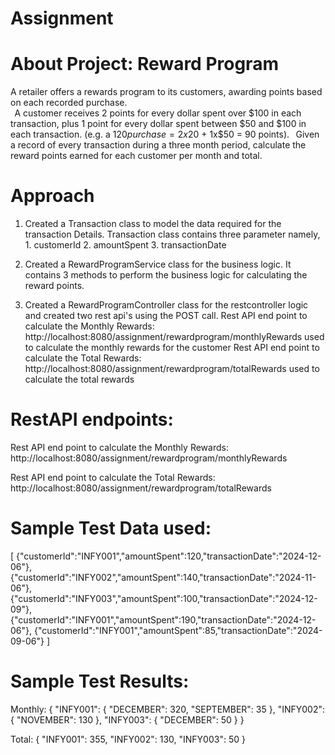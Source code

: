 # Assignment
About Project:
Reward Program
===================================
A retailer offers a rewards program to its customers, awarding points based on each recorded purchase.  
  
A customer receives 2 points for every dollar spent over $100 in each transaction, plus 1 point for every dollar spent between $50 and $100 in each transaction. 
(e.g. a $120 purchase = 2x$20 + 1x$50 = 90 points). 
  
Given a record of every transaction during a three month period, calculate the reward points earned for each customer per month and total. 

Approach
==========================
1. Created a Transaction class to model the data required for the transaction Details.
	Transaction class contains three parameter namely, 
		1. customerId
		2. amountSpent
		3. transactionDate
2. Created a RewardProgramService class for the business logic. It contains 3 methods to perform the business logic for calculating the reward points.

3. Created a RewardProgramController class for the restcontroller logic and created two rest api's using the POST call.
	Rest API end point to calculate the Monthly Rewards: http://localhost:8080/assignment/rewardprogram/monthlyRewards used to calculate the monthly rewards for the customer
	Rest API end point to calculate the Total Rewards: http://localhost:8080/assignment/rewardprogram/totalRewards used to calculate the total rewards

RestAPI endpoints:
================================
Rest API end point to calculate the Monthly Rewards: http://localhost:8080/assignment/rewardprogram/monthlyRewards

Rest API end point to calculate the Total Rewards: http://localhost:8080/assignment/rewardprogram/totalRewards

Sample Test Data used:
==================================
[
{"customerId":"INFY001","amountSpent":120,"transactionDate":"2024-12-06"},
{"customerId":"INFY002","amountSpent":140,"transactionDate":"2024-11-06"},
{"customerId":"INFY003","amountSpent":100,"transactionDate":"2024-12-09"},
{"customerId":"INFY001","amountSpent":190,"transactionDate":"2024-12-06"},
{"customerId":"INFY001","amountSpent":85,"transactionDate":"2024-09-06"}
]

Sample Test Results:
=====================================
Monthly:
{
    "INFY001": {
        "DECEMBER": 320,
        "SEPTEMBER": 35
    },
    "INFY002": {
        "NOVEMBER": 130
    },
    "INFY003": {
        "DECEMBER": 50
    }
}

Total:
{
    "INFY001": 355,
    "INFY002": 130,
    "INFY003": 50
}
